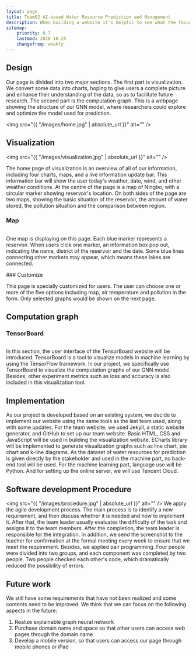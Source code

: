 ```yaml
---
layout: page
title: Team02 AI-based Water Resource Prediction and Management
description: When building a website it's helpful to see what the focus of your site is. This page is an example of how to show a website's focus.
sitemap:
    priority: 0.7
    lastmod: 2020-10-25
    changefreq: weekly
---
```

## Design

Our page is divided into two major sections. The first part is visualization. We convert some data into charts, hoping to give users a complete picture and enhance their understanding of the data, so as to facilitate future research. The second part is the computation graph. This is a webpage showing the structure of our GNN model, where researchers could explore and optimize the model used for prediction.

<span class="image"><img src="{{ "/images/home.jpg" | absolute_url }}" alt="" /></span>

## Visualization

<span class="image left"><img src="{{ "/images/visualization.jpg" | absolute_url }}" alt="" /></span>



The home page of visualization is an overview of all of our information, including four charts, maps, and a live information update bar. This information bar will show the user today's weather, date, wind, and other weather conditions. At the centre of the page is a map of Ningbo, with a circular marker showing reservoir's location. On both sides of the page are two maps, showing the basic situation of the reservoir, the amount of water stored, the pollution situation and the comparison between region.

### Map
<div class="box">
  <span class="image right"><img src="{{ "/images/pop-out.jpg" | absolute_url }}" alt="" /></span>
  <p>
  One map is displaying on this page. Each blue marker represents a reservoir. 
When users click one marker, an information box pop out, indicating the name, district of the reservoir and the date. Some blue lines connecting other markers may appear, which means these lakes are connected.
  </p>
</div>
### Customize
<div class="box">
  <span class="image right"><img src="{{ "/images/customize.jpg" | absolute_url }}" alt="" /></span>
  <p>
  This page is specially customized for users. The user can choose one or more of the five options including map, air temperature and pollution in the form. Only selected graphs would be shown on the next page. 
  </p>
</div>

## Computation graph
### TensorBoard
<div class="box">
  <span class="image right"><img src="{{ "/images/tensorboard.jpg" | absolute_url }}" alt="" /></span>
  <p>
  In this section, the user interface of the TensorBoard website will be introduced.
TensorBoard is a tool to visualize models in machine learning by using the TensorFlow framework. In our project, we specifically use TensorBoard to visualize the computation graphs of our GNN model. Besides, other experiment metrics such as loss and accuracy is also included in this visualization tool.
  </p>
</div>


## Implementation
As our project is developed based on an existing system, we decide to implement our website using the same tools as the last team used, along with some updates.
For the team website, we used Jekyll, a static website generator, and GitHub to set up our team website. Basic HTML, CSS and JavaScript will be used in building the visualization website. ECharts library will be implemented to generate visualization graphs such as line chart, pie chart and k-line diagrams. As the dataset of water resources for prediction is given directly by the stakeholder and used in the machine part, no back-end tool will be used.
For the machine learning part, language use will be Python. And for setting up the online server, we will use Tencent Cloud.


## Software development Procedure
<span class="image right"><img src="{{ "/images/procedure.jpg" | absolute_url }}" alt="" /></span>
We apply the agile development process. The main process is to identify a new requirement, and then discuss whether it is needed and how to implement it. After that, the team leader usually evaluates the difficulty of the task and assigns it to the team members. After the completion, the team leader is responsible for the integration. In addition, we send the screenshot to the teacher for confirmation at the formal meeting every week to ensure that we meet the requirement.
Besides, we applied pair programming. Four people were divided into two groups, and each component was completed by two people. Two people checked each other's code, which dramatically reduced the possibility of errors.


## Future work
We still have some requirements that have not been realized and some contents need to be improved. We think that we can focus on the following aspects in the future:
1. Realize explainable graph neural network
2. Purchase domain name and space so that other users can access web pages through the domain name
3. Develop a mobile version, so that users can access our page through mobile phones or iPad

